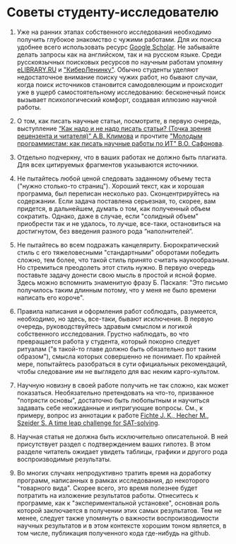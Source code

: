﻿# Советы студенту-исследователю

1. Уже на ранних этапах собственного исследования необходимо получить глубокое знакомство с чужими работами. Для их поиска удобнее всего использовать ресурс [Google Scholar](https://scholar.google.com/). Не забывайте делать запросы как на английском, так и на русском языке. Среди русскоязычных поисковых ресурсов по научным работам упомяну [eLIBRARY.RU](https://www.elibrary.ru/defaultx.asp) и ["КиберЛенинку"](https://cyberleninka.ru/). Обычно студенты уделяют недостаточное внимание поиску чужих работ, но бывают случаи, когда поиск источников становится самодовлеющим и происходит уже в ущерб самостоятельному исследованию: бесконечный поиск вызывает психологический комфорт, создавая иллюзию научной работы. 

1. О том, как писать научные статьи, посмотрите, в первую очередь, выступление [“Как надо и не надо писать статьи? (Точка зрения рецензента и читателя)” А.В. Климова](https://www.youtube.com/watch?v=iZkeoNVVUiw) и прочтите ["Молодым программистам: как писать научные работы по ИТ" В.О. Сафонова](http://cte.eltech.ru/ojs/index.php/kio/article/view/1119/1116).

1. Отдельно подчеркну, что в ваших работах не должно быть плагиата. Для всех цитируемых фрагментов указываются источники.

1. Не пытайтесь любой ценой следовать заданному объему теста ("нужно столько-то страниц"). Хороший текст, как и хорошая программа, был переписан несколько раз. Сконцентрируйтесь на содержании. Если задача поставлена серьезная, то, скорее, вам придется, в дальнейшем, думать о том, как полученный объем сократить. Однако, даже в случае, если "солидный объем" приобрести так и не удалось, то лучше, все-таки, остановиться на достигнутом, без введения разного рода “наполнителей”.

1. Не пытайтесь во всем подражать канцеляриту. Бюрократический стиль с его тяжеловесными "стандартными" оборотами победить сложно, тем более, что такой стиль принято считать наукообразным. Но стремиться преодолеть этот стиль нужно. В первую очередь поставьте задачу донести свою мысль в простой и ясной форме. Здесь можно вспомнить знаменитую фразу Б. Паскаля: "Это письмо получилось таким длинным потому, что у меня не было времени написать его короче".

1. Правила написания и оформления работ соблюдать, разумеется, необходимо, но здесь, все-таки, бывают исключения. В первую очередь, руководствуйтесь здравым смыслом и логикой собственного исследования. Грустно наблюдать, во что превращается работа у студента, который покорно следует ритуалам ("в такой-то главе должно быть обязательно вот таким образом"), смысла которых совершенно не понимает. По крайней мере, попытайтесь разобраться в сути официальных рекомендаций, чтобы следование им не выглядело для вас неким карго-культом.

1. Научную новизну в своей работе получить не так сложно, как может показаться. Необязательно претендовать на что-то, призванное "потрясти основы", достаточно быть любопытным и научиться задавать себе неожиданные и интригующие вопросы. См., к примеру, вопрос из аннотации к работе [Fichte J. K., Hecher M., Szeider S. A time leap challenge for SAT-solving](https://arxiv.org/abs/2008.02215).

1. Научная статья не должна быть исключительно описательной. В ней присутствует раздел с подтверждением ваших гипотез. В этом разделе читатель ожидает увидеть таблицы, графики и другого рода воспроизводимые результаты.

1. Во многих случаях непродуктивно тратить время на доработку программ, написанных в рамках исследования, до некоторого "товарного вида". Скорее всего, это время полезнее будет потратить на изложение результатов работы. Отнеситесь к программе, как к "экспериментальной установке", основная роль которой заключается в получении этих самых результатов. Тем не менее, следует также упомянуть о важности воспроизводимости научных результатов и в этом контексте хорошим тоном является, в том числе, публикация полученного кода где-нибудь на github. 
